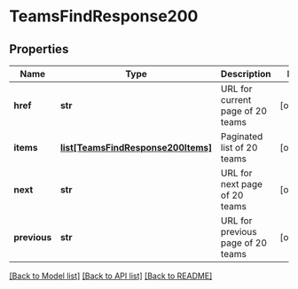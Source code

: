 # TeamsFindResponse200

## Properties
Name | Type | Description | Notes
------------ | ------------- | ------------- | -------------
**href** | **str** | URL for current page of 20 teams | [optional] 
**items** | [**list[TeamsFindResponse200Items]**](TeamsFindResponse200Items.md) | Paginated list of 20 teams | [optional] 
**next** | **str** | URL for next page of 20 teams | [optional] 
**previous** | **str** | URL for previous page of 20 teams | [optional] 

[[Back to Model list]](../README.md#documentation-for-models) [[Back to API list]](../README.md#documentation-for-api-endpoints) [[Back to README]](../README.md)


